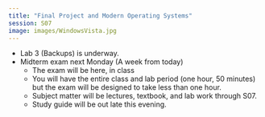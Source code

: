 ```yaml
---
title: "Final Project and Modern Operating Systems"
session: S07
image: images/WindowsVista.jpg
---
```


* Lab 3 (Backups) is underway.
* Midterm exam next Monday (A week from today)
    * The exam will be here, in class
    * You will have the entire class and lab period (one hour, 50 minutes) but the exam will be designed to take less than one hour.
    * Subject matter will be lectures, textbook, and lab work through S07.
    * Study guide will be out late this evening.